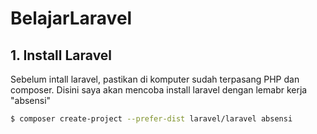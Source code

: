 # BelajarLaravel
## 1. Install Laravel
Sebelum intall laravel, pastikan di komputer sudah terpasang PHP dan composer.
Disini saya akan mencoba install laravel dengan lemabr kerja "absensi"
```sh
$ composer create-project --prefer-dist laravel/laravel absensi
```
